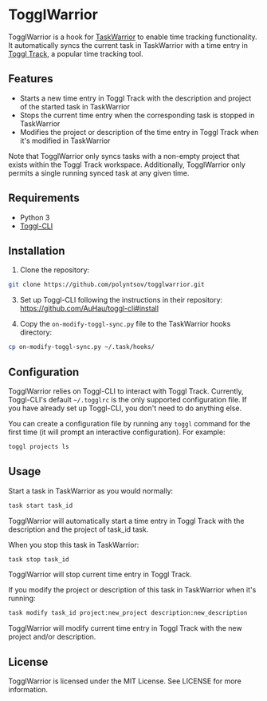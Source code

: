 # TogglWarrior

TogglWarrior is a hook for [TaskWarrior](https://taskwarrior.org/) to enable time tracking functionality. It automatically syncs the current task in TaskWarrior with a time entry in [Toggl Track](https://toggl.com), a popular time tracking tool.

## Features

- Starts a new time entry in Toggl Track with the description and project of the started task in TaskWarrior
- Stops the current time entry when the corresponding task is stopped in TaskWarrior
- Modifies the project or description of the time entry in Toggl Track when it's modified in TaskWarrior

Note that TogglWarrior only syncs tasks with a non-empty project that exists within the Toggl Track workspace. Additionally, TogglWarrior only permits a single running synced task at any given time.

## Requirements

- Python 3
- [Toggl-CLI](https://github.com/AuHau/toggl-cli)

## Installation

1. Clone the repository:

```bash
git clone https://github.com/polyntsov/togglwarrior.git
```

3. Set up Toggl-CLI following the instructions in their repository: https://github.com/AuHau/toggl-cli#install

4. Copy the `on-modify-toggl-sync.py` file to the TaskWarrior hooks directory:

```bash
cp on-modify-toggl-sync.py ~/.task/hooks/
```

## Configuration

TogglWarrior relies on Toggl-CLI to interact with Toggl Track. Currently, Toggl-CLI's default `~/.togglrc` is the only supported configuration file. If you have already set up Toggl-CLI, you don't need to do anything else.

You can create a configuration file by running any `toggl` command for the first time (it will prompt an interactive configuration). For example:
```bash
toggl projects ls
```

## Usage

Start a task in TaskWarrior as you would normally:

```bash
task start task_id
```
TogglWarrior will automatically start a time entry in Toggl Track with the description and the project of task\_id task.

When you stop this task in TaskWarrior:
```bash
task stop task_id
```
TogglWarrior will stop current time entry in Toggl Track.

If you modify the project or description of this task in TaskWarrior when it's running:
```bash
task modify task_id project:new_project description:new_description
```
TogglWarrior will modify current time entry in Toggl Track with the new project and/or description.

## License

TogglWarrior is licensed under the MIT License. See LICENSE for more information.
